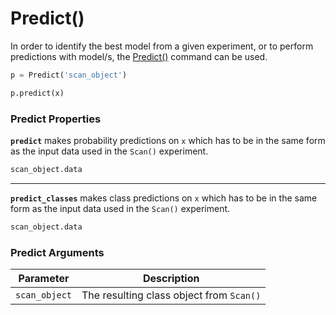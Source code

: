 # Predict()

In order to identify the best model from a given experiment, or to perform predictions with model/s, the [Predict()]([Reporting()](https://github.com/autonomio/talos/blob/master/talos/utils/predict.py)) command can be used.

```python
p = Predict('scan_object')

p.predict(x)
```

### Predict Properties

**`predict`** makes probability predictions on `x` which has to be in the same form as the input data used in the `Scan()` experiment.

```python
scan_object.data
```

<hr>

**`predict_classes`** makes class predictions on `x` which has to be in the same form as the input data used in the `Scan()` experiment.

```python
scan_object.data
```

### Predict Arguments

Parameter | Description
--------- | -----------
`scan_object` | The resulting class object from `Scan()`
